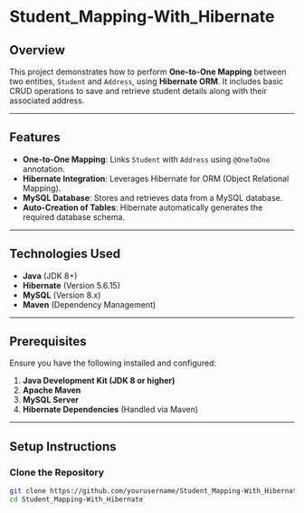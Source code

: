 # Student_Mapping-With_Hibernate

## Overview  
This project demonstrates how to perform **One-to-One Mapping** between two entities, `Student` and `Address`, using **Hibernate ORM**. It includes basic CRUD operations to save and retrieve student details along with their associated address.

---

## Features  
- **One-to-One Mapping**: Links `Student` with `Address` using `@OneToOne` annotation.  
- **Hibernate Integration**: Leverages Hibernate for ORM (Object Relational Mapping).  
- **MySQL Database**: Stores and retrieves data from a MySQL database.  
- **Auto-Creation of Tables**: Hibernate automatically generates the required database schema.  

---

## Technologies Used  
- **Java** (JDK 8+)  
- **Hibernate** (Version 5.6.15)  
- **MySQL** (Version 8.x)  
- **Maven** (Dependency Management)  

---

## Prerequisites  
Ensure you have the following installed and configured:  
1. **Java Development Kit (JDK 8 or higher)**  
2. **Apache Maven**  
3. **MySQL Server**  
4. **Hibernate Dependencies** (Handled via Maven)  

---

## Setup Instructions  

### Clone the Repository  
```bash
git clone https://github.com/yourusername/Student_Mapping-With_Hibernate.git
cd Student_Mapping-With_Hibernate
